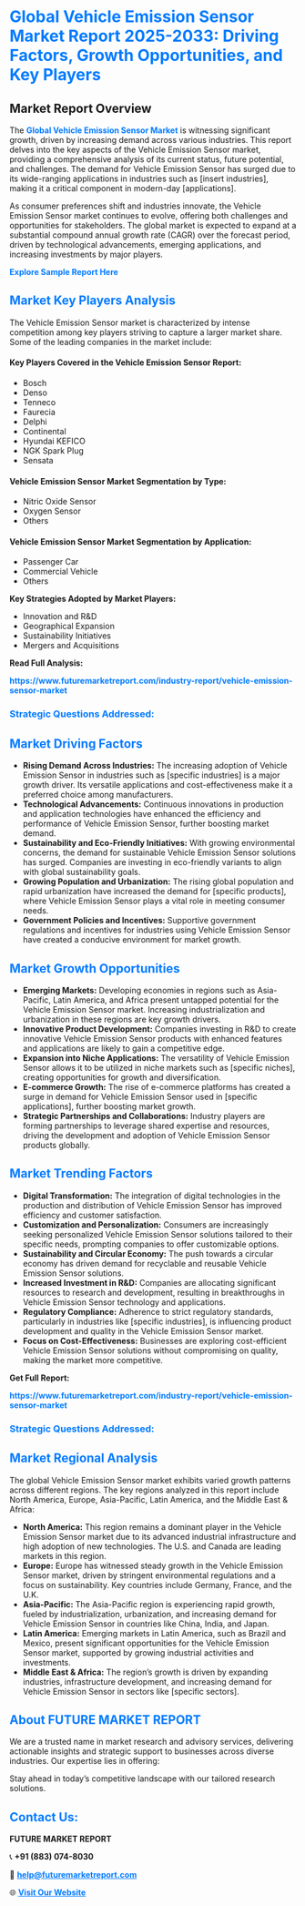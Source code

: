 <h1 style="color: #007BFF;">Global Vehicle Emission Sensor Market Report 2025-2033: Driving Factors, Growth Opportunities, and Key Players</h1>

<section id="overview">
<h2>Market Report Overview</h2>
<p>The <a href="https://www.futuremarketreport.com/industry-report/vehicle-emission-sensor-market" style="color: #007BFF; text-decoration: none;"><strong>Global Vehicle Emission Sensor Market</strong></a> is witnessing significant growth, driven by increasing demand across various industries. This report delves into the key aspects of the Vehicle Emission Sensor market, providing a comprehensive analysis of its current status, future potential, and challenges. The demand for Vehicle Emission Sensor has surged due to its wide-ranging applications in industries such as [insert industries], making it a critical component in modern-day [applications].</p>
<p>As consumer preferences shift and industries innovate, the Vehicle Emission Sensor market continues to evolve, offering both challenges and opportunities for stakeholders. The global market is expected to expand at a substantial compound annual growth rate (CAGR) over the forecast period, driven by technological advancements, emerging applications, and increasing investments by major players.</p>
</section>

<section id="overview">
<p><a href="https://www.futuremarketreport.com/request-sample/reportId=54844" style="color: #007BFF; text-decoration: none;"><strong>Explore Sample Report Here</strong></a></p>
</section>

<section id="key-players">
<h2 style="color: #007BFF;">Market Key Players Analysis</h2>
<p>The Vehicle Emission Sensor market is characterized by intense competition among key players striving to capture a larger market share. Some of the leading companies in the market include:</p>
<h4>Key Players Covered in the Vehicle Emission Sensor Report:</h4>
<ul><li>Bosch</li><li>Denso</li><li>Tenneco</li><li>Faurecia</li><li>Delphi</li><li>Continental</li><li>Hyundai KEFICO</li><li>NGK Spark Plug</li><li>Sensata</li></ul>
<h4>Vehicle Emission Sensor Market Segmentation by Type:</h4>
<ul><li>Nitric Oxide Sensor</li><li>Oxygen Sensor</li><li>Others</li></ul>

<h4>Vehicle Emission Sensor Market Segmentation by Application:</h4>
<ul><li>Passenger Car</li><li>Commercial Vehicle</li><li>Others</li></ul>
<p><strong>Key Strategies Adopted by Market Players:</strong></p>
<ul>
<li>Innovation and R&D</li>
<li>Geographical Expansion</li>
<li>Sustainability Initiatives</li>
<li>Mergers and Acquisitions</li>
</ul>
</section>

<section>
<p><strong>Read Full Analysis: </strong></p><a href="https://www.futuremarketreport.com/industry-report/vehicle-emission-sensor-market" style="color: #007BFF; text-decoration: none;"><strong>https://www.futuremarketreport.com/industry-report/vehicle-emission-sensor-market</strong></a>
<h3 style="color: #007BFF;">Strategic Questions Addressed:</h3>
</section>

<section id="driving-factors">
<h2 style="color: #007BFF;">Market Driving Factors</h2>
<ul>
<li><strong>Rising Demand Across Industries:</strong> The increasing adoption of Vehicle Emission Sensor in industries such as [specific industries] is a major growth driver. Its versatile applications and cost-effectiveness make it a preferred choice among manufacturers.</li>
<li><strong>Technological Advancements:</strong> Continuous innovations in production and application technologies have enhanced the efficiency and performance of Vehicle Emission Sensor, further boosting market demand.</li>
<li><strong>Sustainability and Eco-Friendly Initiatives:</strong> With growing environmental concerns, the demand for sustainable Vehicle Emission Sensor solutions has surged. Companies are investing in eco-friendly variants to align with global sustainability goals.</li>
<li><strong>Growing Population and Urbanization:</strong> The rising global population and rapid urbanization have increased the demand for [specific products], where Vehicle Emission Sensor plays a vital role in meeting consumer needs.</li>
<li><strong>Government Policies and Incentives:</strong> Supportive government regulations and incentives for industries using Vehicle Emission Sensor have created a conducive environment for market growth.</li>
</ul>
</section>

<section id="growth-opportunities">
<h2 style="color: #007BFF;">Market Growth Opportunities</h2>
<ul>
<li><strong>Emerging Markets:</strong> Developing economies in regions such as Asia-Pacific, Latin America, and Africa present untapped potential for the Vehicle Emission Sensor market. Increasing industrialization and urbanization in these regions are key growth drivers.</li>
<li><strong>Innovative Product Development:</strong> Companies investing in R&D to create innovative Vehicle Emission Sensor products with enhanced features and applications are likely to gain a competitive edge.</li>
<li><strong>Expansion into Niche Applications:</strong> The versatility of Vehicle Emission Sensor allows it to be utilized in niche markets such as [specific niches], creating opportunities for growth and diversification.</li>
<li><strong>E-commerce Growth:</strong> The rise of e-commerce platforms has created a surge in demand for Vehicle Emission Sensor used in [specific applications], further boosting market growth.</li>
<li><strong>Strategic Partnerships and Collaborations:</strong> Industry players are forming partnerships to leverage shared expertise and resources, driving the development and adoption of Vehicle Emission Sensor products globally.</li>
</ul>
</section>

<section id="trending-factors">
<h2 style="color: #007BFF;">Market Trending Factors</h2>
<ul>
<li><strong>Digital Transformation:</strong> The integration of digital technologies in the production and distribution of Vehicle Emission Sensor has improved efficiency and customer satisfaction.</li>
<li><strong>Customization and Personalization:</strong> Consumers are increasingly seeking personalized Vehicle Emission Sensor solutions tailored to their specific needs, prompting companies to offer customizable options.</li>
<li><strong>Sustainability and Circular Economy:</strong> The push towards a circular economy has driven demand for recyclable and reusable Vehicle Emission Sensor solutions.</li>
<li><strong>Increased Investment in R&D:</strong> Companies are allocating significant resources to research and development, resulting in breakthroughs in Vehicle Emission Sensor technology and applications.</li>
<li><strong>Regulatory Compliance:</strong> Adherence to strict regulatory standards, particularly in industries like [specific industries], is influencing product development and quality in the Vehicle Emission Sensor market.</li>
<li><strong>Focus on Cost-Effectiveness:</strong> Businesses are exploring cost-efficient Vehicle Emission Sensor solutions without compromising on quality, making the market more competitive.</li>
</ul>
</section>

<section>
<p><strong>Get Full Report: </strong></p><a href="https://www.futuremarketreport.com/industry-report/vehicle-emission-sensor-market" style="color: #007BFF; text-decoration: none;"><strong>https://www.futuremarketreport.com/industry-report/vehicle-emission-sensor-market</strong></a>
<h3 style="color: #007BFF;">Strategic Questions Addressed:</h3>
</section>


<section id="regional-analysis">
<h2 style="color: #007BFF;">Market Regional Analysis</h2>
<p>The global Vehicle Emission Sensor market exhibits varied growth patterns across different regions. The key regions analyzed in this report include North America, Europe, Asia-Pacific, Latin America, and the Middle East & Africa:</p>
<ul>
<li><strong>North America:</strong> This region remains a dominant player in the Vehicle Emission Sensor market due to its advanced industrial infrastructure and high adoption of new technologies. The U.S. and Canada are leading markets in this region.</li>
<li><strong>Europe:</strong> Europe has witnessed steady growth in the Vehicle Emission Sensor market, driven by stringent environmental regulations and a focus on sustainability. Key countries include Germany, France, and the U.K.</li>
<li><strong>Asia-Pacific:</strong> The Asia-Pacific region is experiencing rapid growth, fueled by industrialization, urbanization, and increasing demand for Vehicle Emission Sensor in countries like China, India, and Japan.</li>
<li><strong>Latin America:</strong> Emerging markets in Latin America, such as Brazil and Mexico, present significant opportunities for the Vehicle Emission Sensor market, supported by growing industrial activities and investments.</li>
<li><strong>Middle East & Africa:</strong> The region’s growth is driven by expanding industries, infrastructure development, and increasing demand for Vehicle Emission Sensor in sectors like [specific sectors].</li>
</ul>
</section>

<footer>
<h2 style="color: #007BFF;">About FUTURE MARKET REPORT</h2>
<p>We are a trusted name in market research and advisory services, delivering actionable insights and strategic support to businesses across diverse industries. Our expertise lies in offering:</p>

<p>Stay ahead in today’s competitive landscape with our tailored research solutions.</p>

<h2 style="color: #007BFF;">Contact Us:</h2>
<p><strong>FUTURE MARKET REPORT</strong></p>
<p>📞 <strong>+91 (883) 074-8030</strong></p>
<p>📧 <strong><a href="mailto:help@futuremarketreport.com" style="color: #007BFF;">help@futuremarketreport.com</a></strong></p>
<p>🌐 <strong><a href="https://www.futuremarketreport.com/" style="color: #007BFF;">Visit Our Website</a></strong></p>
</footer>